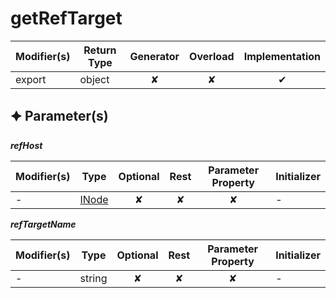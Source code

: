 # getRefTarget

| Modifier(s)                            | Return Type                    | Generator                        | Overload                         | Implementation                        |
|----------------------------------------|--------------------------------|:--------------------------------:|:--------------------------------:|:-------------------------------------:|
| export | object | ✘ | ✘  | ✔ |

## &#128966; Parameter(s)

_**refHost**_

| Modifier(s)                              | Type                        | Optional                           | Rest                          | Parameter Property                          | Initializer                       |
|------------------------------------------|-----------------------------|:----------------------------------:|:-----------------------------:|:-------------------------------------------:|-----------------------------------|
| - | [INode](https://hamedfathi.gitbook.io/aurelia-2-doc-api/runtime/interface/dom/inode) | ✘  | ✘ | ✘ | - |

_**refTargetName**_

| Modifier(s)                              | Type                        | Optional                           | Rest                          | Parameter Property                          | Initializer                       |
|------------------------------------------|-----------------------------|:----------------------------------:|:-----------------------------:|:-------------------------------------------:|-----------------------------------|
| - | string | ✘  | ✘ | ✘ | - |